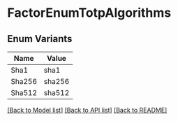 # FactorEnumTotpAlgorithms

## Enum Variants

| Name | Value |
|---- | -----|
| Sha1 | sha1 |
| Sha256 | sha256 |
| Sha512 | sha512 |


[[Back to Model list]](../README.md#documentation-for-models) [[Back to API list]](../README.md#documentation-for-api-endpoints) [[Back to README]](../README.md)


